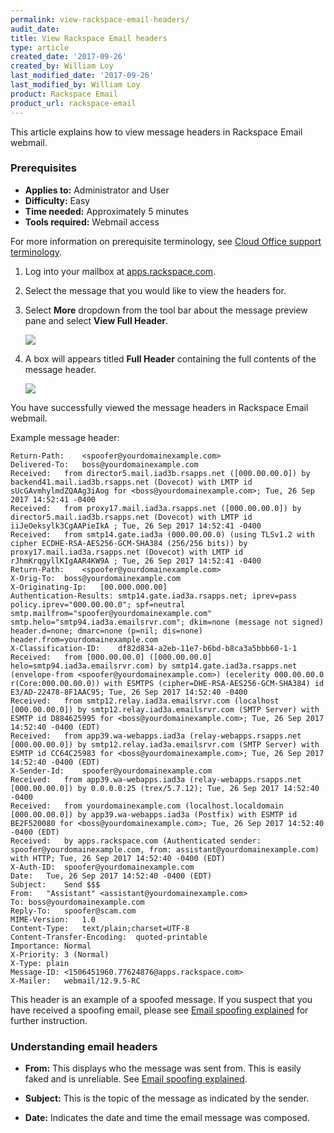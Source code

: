 ```yaml
---
permalink: view-rackspace-email-headers/
audit_date:
title: View Rackspace Email headers
type: article
created_date: '2017-09-26'
created_by: William Loy
last_modified_date: '2017-09-26'
last_modified_by: William Loy
product: Rackspace Email
product_url: rackspace-email
---
```


This article explains how to view message headers in Rackspace Email webmail.

### Prerequisites

- **Applies to:** Administrator and User
- **Difficulty:** Easy
- **Time needed:** Approximately 5 minutes
- **Tools required:**  Webmail access

For more information on prerequisite terminology, see [Cloud Office support terminology](/how-to/cloud-office-support-terminology).

1. Log into your mailbox at [apps.rackspace.com](apps.rackspace.com).

2. Select the message that you would like to view the headers for.

3. Select **More** dropdown from the tool bar about the message preview pane and select **View Full Header**.

    <img src="{% asset_path rackspace-email/view-rackspace-email-headers/view_full_header.png %}" />

4. A box will appears titled **Full Header** containing the full contents of the message header.

    <img src="{% asset_path rackspace-email/view-rackspace-email-headers/full_header.png %}" />

You have successfully viewed the message headers in Rackspace Email webmail.


Example message header:

```Delivered-To:	boss@yourdomainexample.com
Return-Path:	<spoofer@yourdomainexample.com>
Delivered-To:	boss@yourdomainexample.com
Received:	from director5.mail.iad3b.rsapps.net ([000.00.00.0]) by backend41.mail.iad3b.rsapps.net (Dovecot) with LMTP id sUcGAvmhylmdZQAAg3iAog for <boss@yourdomainexample.com>; Tue, 26 Sep 2017 14:52:41 -0400
Received:	from proxy17.mail.iad3a.rsapps.net ([000.00.00.0]) by director5.mail.iad3b.rsapps.net (Dovecot) with LMTP id iiJeOeksylk3CgAAPieIkA ; Tue, 26 Sep 2017 14:52:41 -0400
Received:	from smtp14.gate.iad3a (000.00.00.0) (using TLSv1.2 with cipher ECDHE-RSA-AES256-GCM-SHA384 (256/256 bits)) by proxy17.mail.iad3a.rsapps.net (Dovecot) with LMTP id rJhmKrqgyllKIgAAR4KW9A ; Tue, 26 Sep 2017 14:52:41 -0400
Return-Path:	<spoofer@yourdomainexample.com>
X-Orig-To:	boss@yourdomainexample.com
X-Originating-Ip:	[00.000.000.00]
Authentication-Results:	smtp14.gate.iad3a.rsapps.net; iprev=pass policy.iprev="000.00.00.0"; spf=neutral smtp.mailfrom="spoofer@yourdomainexample.com" smtp.helo="smtp94.iad3a.emailsrvr.com"; dkim=none (message not signed) header.d=none; dmarc=none (p=nil; dis=none) header.from=yourdomainexample.com
X-Classification-ID:	df82d834-a2eb-11e7-b6bd-b8ca3a5bbb60-1-1
Received:	from [000.00.00.0] ([000.00.00.0] helo=smtp94.iad3a.emailsrvr.com) by smtp14.gate.iad3a.rsapps.net (envelope-from <spoofer@yourdomainexample.com>) (ecelerity 000.00.00.0 r(Core:000.00.00.0)) with ESMTPS (cipher=DHE-RSA-AES256-GCM-SHA384) id E3/AD-22478-8F1AAC95; Tue, 26 Sep 2017 14:52:40 -0400
Received:	from smtp12.relay.iad3a.emailsrvr.com (localhost [000.00.00.0]) by smtp12.relay.iad3a.emailsrvr.com (SMTP Server) with ESMTP id D884625995 for <boss@yourdomainexample.com>; Tue, 26 Sep 2017 14:52:40 -0400 (EDT)
Received:	from app39.wa-webapps.iad3a (relay-webapps.rsapps.net [000.00.00.0]) by smtp12.relay.iad3a.emailsrvr.com (SMTP Server) with ESMTP id CC64C25983 for <boss@yourdomainexample.com>; Tue, 26 Sep 2017 14:52:40 -0400 (EDT)
X-Sender-Id:	spoofer@yourdomainexample.com
Received:	from app39.wa-webapps.iad3a (relay-webapps.rsapps.net [000.00.00.0]) by 0.0.0.0:25 (trex/5.7.12); Tue, 26 Sep 2017 14:52:40 -0400
Received:	from yourdomainexample.com (localhost.localdomain [000.00.00.0]) by app39.wa-webapps.iad3a (Postfix) with ESMTP id BE2F520080 for <boss@yourdomainexample.com>; Tue, 26 Sep 2017 14:52:40 -0400 (EDT)
Received:	by apps.rackspace.com (Authenticated sender: spoofer@yourdomainexample.com, from: assistant@yourdomainexample.com) with HTTP; Tue, 26 Sep 2017 14:52:40 -0400 (EDT)
X-Auth-ID:	spoofer@yourdomainexample.com
Date:	Tue, 26 Sep 2017 14:52:40 -0400 (EDT)
Subject:	Send $$$
From:	"Assistant" <assistant@yourdomainexample.com>
To:	boss@yourdomainexample.com
Reply-To:	spoofer@scam.com
MIME-Version:	1.0
Content-Type:	text/plain;charset=UTF-8
Content-Transfer-Encoding:	quoted-printable
Importance:	Normal
X-Priority:	3 (Normal)
X-Type:	plain
Message-ID:	<1506451960.77624876@apps.rackspace.com>
X-Mailer:	webmail/12.9.5-RC
```
This header is an example of a spoofed message. If you suspect that you have received a spoofing email, please see [Email spoofing explained](/how-to/email-spoofing-explained) for further instruction.

### Understanding email headers

- **From:** This displays who the message was sent from. This is easily faked and is unreliable. See [Email spoofing explained](/how-to/email-spoofing-explained).

- **Subject:** This is the topic of the message as indicated by the sender.

- **Date:**  Indicates the date and time the email message was composed.
